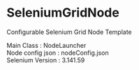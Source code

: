 # SeleniumGridNode
Configurable Selenium Grid Node Template


Main Class : NodeLauncher<br>
Node config json : nodeConfig.json<br>
Selenium Version : 3.141.59<br>
